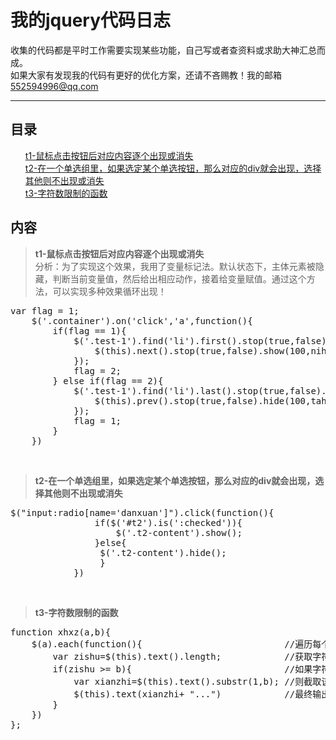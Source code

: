 <h1>我的jquery代码日志</h1>
<p>收集的代码都是平时工作需要实现某些功能，自己写或者查资料或求助大神汇总而成。<br>如果大家有发现我的代码有更好的优化方案，还请不吝赐教！我的邮箱<a href="mailto:552594996@qq.com">552594996@qq.com</a></p>
<hr>
<h2>目录</h2>
<ul class="task-list">
<li><a href="#t1">t1-鼠标点击按钮后对应内容逐个出现或消失</a></li>
<li><a href="#t2">t2-在一个单选组里，如果选定某个单选按钮，那么对应的div就会出现，选择其他则不出现或消失</a></li>
<li><a href="#t3">t3-字符数限制的函数</a></li>
</ul>
<h2>内容</h2>
<blockquote>
<p>
<b id="t1">t1-鼠标点击按钮后对应内容逐个出现或消失</b><br>
分析：为了实现这个效果，我用了变量标记法。默认状态下，主体元素被隐藏，判断当前变量值，然后给出相应动作，接着给变量赋值。通过这个方法，可以实现多种效果循环出现！
</p>
</blockquote>
<div class="highlight highlight-javascript"><pre>
var flag = 1;
    $('.container').on('click','a',function(){
        if(flag == 1){
            $('.test-1').find('li').first().stop(true,false).show(100,function nihao(){
                $(this).next().stop(true,false).show(100,nihao)
            });
            flag = 2;
        } else if(flag == 2){
            $('.test-1').find('li').last().stop(true,false).hide(100,function tahao(){
                $(this).prev().stop(true,false).hide(100,tahao)
            });
            flag = 1;
        }
    })
</pre></div>
<br>
<blockquote>
<p>
<b id="t2">t2-在一个单选组里，如果选定某个单选按钮，那么对应的div就会出现，选择其他则不出现或消失</b>
</p>
</blockquote>
<div class="highlight highlight-javascript"><pre>
$("input:radio[name='danxuan']").click(function(){
                if($('#t2').is(':checked')){
                    $('.t2-content').show();
                }else{
                 $('.t2-content').hide();
                 }
            })
</pre></div>
<br>
<blockquote>
<p>
<b id="t3">t3-字符数限制的函数</b>
</p>
</blockquote>
<div class="highlight highlight-javascript"><pre>
function xhxz(a,b){
    $(a).each(function(){                           //遍历每个a元素
        var zishu=$(this).text().length;            //获取字符数
        if(zishu >= b){                             //如果字符数超过b
            var xianzhi=$(this).text().substr(1,b); //则截取该段文字的第2个字到第b个字（包含边界）之间的文本
            $(this).text(xianzhi+ "...")            //最终输出的文本
        }
    })
};
</pre></div>
